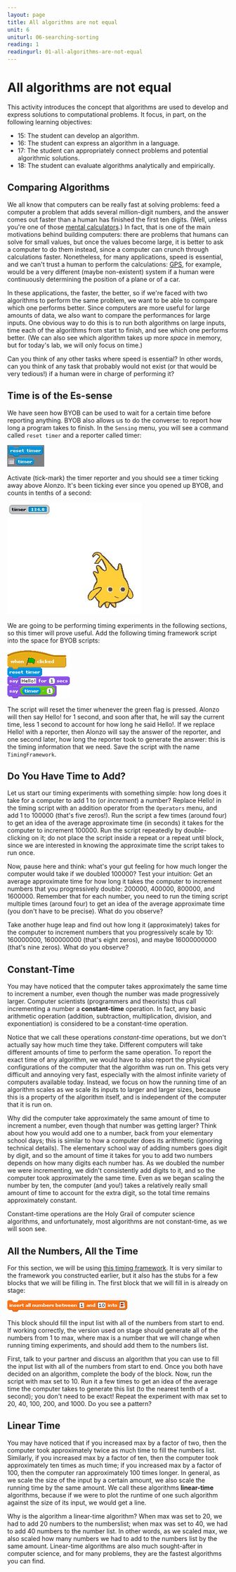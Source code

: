 ```yaml
---
layout: page
title: All algorithms are not equal
unit: 6
uniturl: 06-searching-sorting
reading: 1
readingurl: 01-all-algorithms-are-not-equal
---
```



All algorithms are not equal
============================
This activity introduces the concept that algorithms are used to develop and express solutions to computational problems. It focus, in part, on the following learning objectives:

 * 15: The student can develop an algorithm.
 * 16: The student can express an algorithm in a language.
 * 17: The student can appropriately connect problems and potential algorithmic solutions.
 * 18: The student can evaluate algorithms analytically and empirically.

Comparing Algorithms
--------------------
We all know that computers can be really fast at solving problems: feed a computer a problem that adds several million-digit numbers, and the answer comes out faster than a human has finished the first ten digits. (Well, unless you're one of those [mental calculators](http://en.wikipedia.org/wiki/Mental_calculator).) In fact, that is one of the main motivations behind building computers: there are problems that humans can solve for small values, but once the values become large, it is better to ask a computer to do them instead, since a computer can crunch through calculations faster. Nonetheless, for many applications, speed is essential, and we can't trust a human to perform the calculations: [GPS](http://en.wikipedia.org/wiki/Global_Positioning_System), for example, would be a very different (maybe non-existent) system if a human were continuously determining the position of a plane or of a car.

In these applications, the faster, the better, so if we're faced with two algorithms to perform the same problem, we want to be able to compare which one performs better. Since computers are more useful for large amounts of data, we also want to compare the performances for large inputs. One obvious way to do this is to run both algorithms on large inputs, time each of the algorithms from start to finish, and see which one performs better. (We can also see which algorithm takes up more *space* in memory, but for today's lab, we will only focus on time.)

Can you think of any other tasks where speed is essential? In other words, can you think of any task that probably would not exist (or that would be very tedious!) if a human were in charge of performing it?

Time is of the Es-sense
-----------------------
We have seen how BYOB can be used to wait for a certain time before reporting anything. BYOB also allows us to do the converse: to report how long a program takes to finish. In the ```Sensing``` menu, you will see a command called ```reset timer``` and a reporter called timer:

![Timer](img-timer-1.jpg)

Activate (tick-mark) the timer reporter and you should see a timer ticking away above Alonzo. It's been ticking ever since you opened up BYOB, and counts in tenths of a second:

![Timer](img-timer-2.jpg)

We are going to be performing timing experiments in the following sections, so this timer will prove useful. Add the following timing framework script into the space for BYOB scripts:

![Timer](img-timer-3.gif)

The script will reset the timer whenever the green flag is pressed. Alonzo will then say Hello! for 1 second, and soon after that, he will say the current time, less 1 second to account for how long he said Hello!. If we replace Hello! with a reporter, then Alonzo will say the answer of the reporter, and one second later, how long the reporter took to generate the answer: this is the timing information that we need. Save the script with the name ```TimingFramework```.

Do You Have Time to Add?
------------------------
Let us start our timing experiments with something simple: how long does it take for a computer to add 1 to (or *increment*) a number? Replace Hello! in the timing script with an addition operator from the ```Operators``` menu, and add 1 to 100000 (that's five zeros!). Run the script a few times (around four) to get an idea of the average approximate time (in seconds) it takes for the computer to increment 100000. Run the script repeatedly by double-clicking on it; do not place the script inside a repeat or a repeat until block, since we are interested in knowing the approximate time the script takes to run once.

Now, pause here and think: what's your gut feeling for how much longer the computer would take if we doubled 100000? Test your intuition: Get an average approximate time for how long it takes the computer to increment numbers that you progressively double: 200000, 400000, 800000, and 1600000. Remember that for each number, you need to run the timing script multiple times (around four) to get an idea of the average approximate time (you don't have to be precise). What do you observe?

Take another huge leap and find out how long it (approximately) takes for the computer to increment numbers that you progressively scale by 10: 160000000, 1600000000 (that's eight zeros), and maybe 16000000000 (that's nine zeros). What do you observe?

Constant-Time
-------------
You may have noticed that the computer takes approximately the same time to increment a number, even though the number was made progressively larger. Computer scientists (programmers and theorists) thus call incrementing a number a **constant-time** operation. In fact, any basic arithmetic operation (addition, subtraction, multiplication, division, and exponentiation) is considered to be a constant-time operation.

Notice that we call these operations *constant-time* operations, but we don't actually say how much time they take. Different computers will take different amounts of time to perform the same operation. To report the exact time of any algorithm, we would have to also report the physical configurations of the computer that the algorithm was run on. This gets very difficult and annoying very fast, especially with the almost infinite variety of computers available today. Instead, we focus on how the running time of an algorithm scales as we scale its inputs to larger and larger sizes, because this is a property of the algorithm itself, and is independent of the computer that it is run on.

Why did the computer take approximately the same amount of time to increment a number, even though that number was getting larger? Think about how you would add one to a number, back from your elementary school days; this is similar to how a computer does its arithmetic (ignoring technical details). The elementary school way of adding numbers goes digit by digit, and so the amount of time it takes for you to add two numbers depends on how many digits each number has. As we doubled the number we were incrementing, we didn't consistently add digits to it, and so the computer took approximately the same time. Even as we began scaling the number by ten, the computer (and you!) takes a relatively really small amount of time to account for the extra digit, so the total time remains approximately constant.

Constant-time operations are the Holy Grail of computer science algorithms, and unfortunately, most algorithms are not constant-time, as we will soon see.

All the Numbers, All the Time
-----------------------------
For this section, we will be using [this timing framework](../code/timing.ypr). It is very similar to the framework you constructed earlier, but it also has the stubs for a few blocks that we will be filling in. The first block that we will fill in is already on stage:

![Timer](img-timer-4.gif)

This block should fill the input list with all of the numbers from start to end. If working correctly, the version used on stage should generate all of the numbers from 1 to max, where max is a number that we will change when running timing experiments, and should add them to the numbers list.

First, talk to your partner and discuss an algorithm that you can use to fill the input list with all of the numbers from start to end. Once you both have decided on an algorithm, complete the body of the block. Now, run the script with max set to 10. Run it a few times to get an idea of the average time the computer takes to generate this list (to the nearest tenth of a second); you don't need to be exact! Repeat the experiment with max set to 20, 40, 100, 200, and 1000. Do you see a pattern?

Linear Time
-----------
You may have noticed that if you increased max by a factor of two, then the computer took approximately twice as much time to fill the numbers list. Similarly, if you increased max by a factor of ten, then the computer took approximately ten times as much time; if you increased max by a factor of 100, then the computer ran approximately 100 times longer. In general, as we scale the size of the input by a certain amount, we also scale the running time by the same amount. We call these algorithms **linear-time** algorithms, because if we were to plot the runtime of one such algorithm against the size of its input, we would get a line.

Why is the algorithm a linear-time algorithm? When max was set to 20, we had to add 20 numbers to the numberslist; when max was set to 40, we had to add 40 numbers to the number list. In other words, as we scaled max, we also scaled how many numbers we had to add to the numbers list by the same amount. Linear-time algorithms are also much sought-after in computer science, and for many problems, they are the fastest algorithms you can find.



